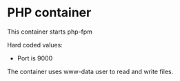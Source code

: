 # PHP container

This container starts php-fpm

Hard coded values:
* Port is 9000

The container uses www-data user to read and write files.